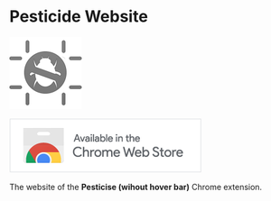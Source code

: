 # Pesticide Website

![icon](./public/icon_128.png)

<a href="https://chromewebstore.google.com/detail/pesticide-without-hover-b/ibaidbcedfbojihflojeekadmebnlbpb"><img src="./public/chrome-store.png"></a>

The website of the **Pesticise (wihout hover bar)** Chrome extension.

